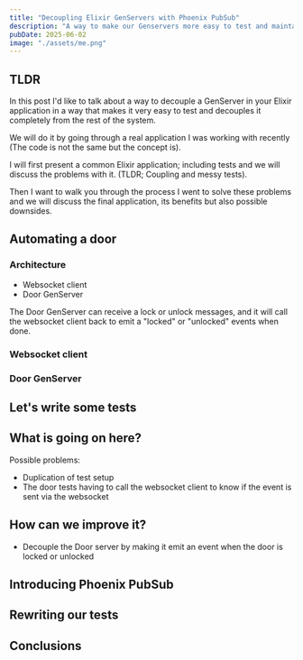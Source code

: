 ```yaml
---
title: "Decoupling Elixir GenServers with Phoenix PubSub"
description: "A way to make our Genservers more easy to test and maintain by using PubSub"
pubDate: 2025-06-02
image: "./assets/me.png"
---
```


## TLDR

In this post I'd like to talk about a way to decouple a GenServer in your Elixir application in a way that makes it very easy to test and decouples it completely from the rest of the system.

We will do it by going through a real application I was working with recently (The code is not the same but the concept is).

I will first present a common Elixir application; including tests and we will discuss the problems with it. (TLDR; Coupling and messy tests).

Then I want to walk you through the process I went to solve these problems and we will discuss the final application, its benefits but also possible downsides.

## Automating a door

### Architecture

- Websocket client
- Door GenServer

The Door GenServer can receive a lock or unlock messages, and it will call the websocket client back to emit a "locked" or "unlocked" events when done.

### Websocket client

### Door GenServer

## Let's write some tests

## What is going on here?

Possible problems:

- Duplication of test setup
- The door tests having to call the websocket client to know if the event is sent via the websocket

## How can we improve it?

- Decouple the Door server by making it emit an event when the door is locked or unlocked

## Introducing Phoenix PubSub

## Rewriting our tests

## Conclusions
